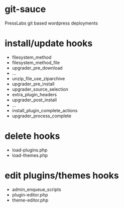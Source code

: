 git-sauce
=========

PressLabs git based wordpress deployments


install/update hooks
====================

* filesystem_method
* filesystem_method_file
* upgrader_pre_download
* ...
* unzip_file_use_ziparchive
* upgrader_pre_install
* upgrader_source_selection
* extra_plugin_headers
* upgrader_post_install
* ...
* install_plugin_complete_actions
* upgrader_process_complete

delete hooks
============

* load-plugins.php
* load-themes.php


edit plugins/themes hooks
=========================

* admin_enqueue_scripts
* plugin-editor.php
* theme-editor.php


